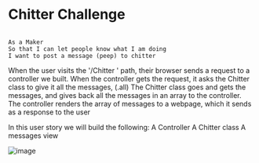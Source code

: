 Chitter Challenge
=================

```

As a Maker
So that I can let people know what I am doing  
I want to post a message (peep) to chitter

```

When the user visits the '/Chitter ' path, their browser sends a request to a controller we built.
When the controller gets the request, it asks the Chitter class to give it all the messages, (.all)
The Chitter class goes and gets the messages, and gives back all the messages in an array to the controller.
The controller renders the array of messages to a webpage, which it sends as a response to the user

In this user story we will build the following:
A Controller
A Chitter class
A messages view

![image](https://user-images.githubusercontent.com/24396579/46244206-46508d00-c3d3-11e8-84ba-1937f9cee830.png)
